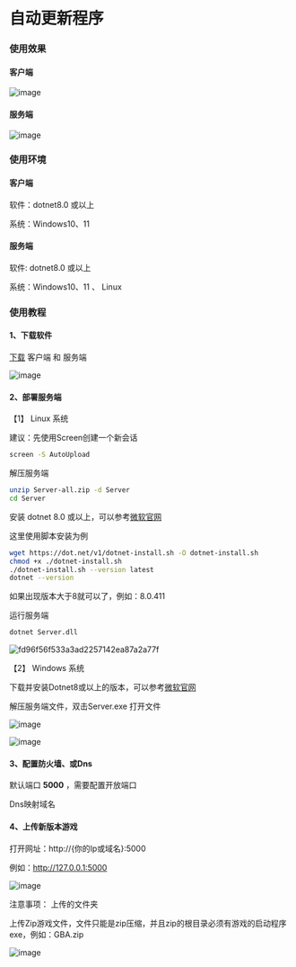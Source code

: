 # 自动更新程序

### 使用效果

#### 客户端

![image](https://github.com/user-attachments/assets/7d581a5d-dde9-4ee7-b8d3-8e7662931e62)
#### 服务端

![image](https://github.com/user-attachments/assets/5888be42-a43c-4a3e-ac9a-8e9d90011bd1)

### 使用环境

#### 客户端

软件：dotnet8.0 或以上

系统：Windows10、11

#### 服务端

软件: dotnet8.0 或以上

系统：Windows10、11 、 Linux

### 使用教程

#### 1、下载软件

[下载](https://github.com/Lamzier/AutoUpdata/releases/latest) 客户端 和 服务端

![image](https://github.com/user-attachments/assets/3d4fba10-2acf-4ab3-923a-1c3ab1402d12)

#### 2、部署服务端

【1】 Linux 系统

建议：先使用Screen创建一个新会话

```bash
screen -S AutoUpload
```

解压服务端

```bash
unzip Server-all.zip -d Server
cd Server
```

安装 dotnet 8.0 或以上，可以参考[微软官网](https://learn.microsoft.com/zh-cn/dotnet/core/install/linux)

这里使用脚本安装为例

```bash
wget https://dot.net/v1/dotnet-install.sh -O dotnet-install.sh
chmod +x ./dotnet-install.sh
./dotnet-install.sh --version latest
dotnet --version
```

如果出现版本大于8就可以了，例如：8.0.411

运行服务端

```bash
dotnet Server.dll
```

![fd96f56f533a3ad2257142ea87a2a77f](https://github.com/user-attachments/assets/48ab95e9-efe0-4cab-9e04-4064ee68dafd)

【2】 Windows 系统

下载并安装Dotnet8或以上的版本，可以参考[微软官网](https://dotnet.microsoft.com/zh-cn/download/dotnet/8.0)

解压服务端文件，双击Server.exe 打开文件

![image](https://github.com/user-attachments/assets/b80916c9-a550-4a19-9429-c1b0faa7e3e7)

![image](https://github.com/user-attachments/assets/f56fc2ac-56ac-43b5-9a77-e25fdfb3c832)

#### 3、配置防火墙、或Dns

默认端口 **5000** ，需要配置开放端口

Dns映射域名

#### 4、上传新版本游戏

打开网址：http://{你的Ip或域名}:5000

例如：http://127.0.0.1:5000

![image](https://github.com/user-attachments/assets/c7d13369-5d17-4b55-b166-7625464e35de)

注意事项：
上传的文件夹


上传Zip游戏文件，文件只能是zip压缩，并且zip的根目录必须有游戏的启动程序exe，例如：GBA.zip

![image](https://github.com/user-attachments/assets/15397750-cfb2-4d2b-ba35-bb3507192565)






